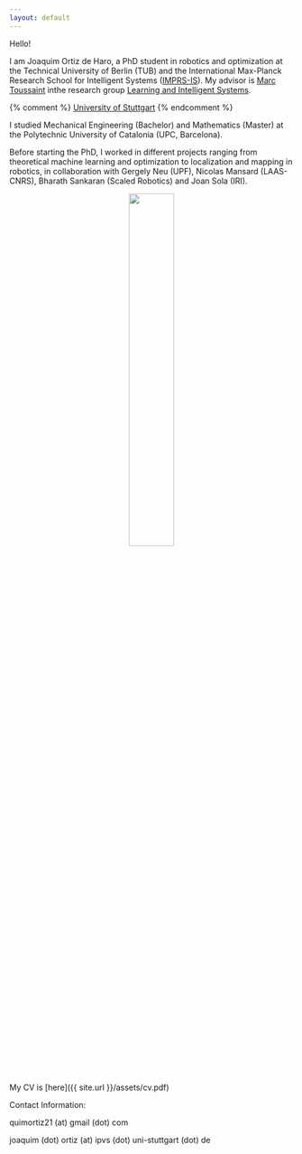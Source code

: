 ```yaml
---
layout: default
---
```


Hello!

I am Joaquim Ortiz de Haro, a PhD student in robotics and optimization at the Technical University of Berlin (TUB) and the International Max-Planck Research School for Intelligent Systems ([IMPRS-IS](https://imprs.is.mpg.de/)). My advisor is [Marc Toussaint](https://www.user.tu-berlin.de/mtoussai/index.html) inthe research group [Learning and Intelligent Systems](https://argmin.lis.tu-berlin.de/).

{% comment %} [University of Stuttgart](https://www.uni-stuttgart.de/en/) {% endcomment %}

I studied Mechanical Engineering (Bachelor) and Mathematics (Master) at the Polytechnic University of Catalonia (UPC, Barcelona). 

Before starting the PhD, I worked in different projects ranging from theoretical machine learning and optimization to localization and mapping in robotics, in collaboration with Gergely Neu (UPF), Nicolas Mansard (LAAS-CNRS), Bharath Sankaran (Scaled Robotics) and Joan Sola (IRI). 

<div style="text-align: center;">
<img src="{{site.url}}/images/20210103_170909.jpeg" style="width: 40%;">
</div>

My CV is [here]({{ site.url }}/assets/cv.pdf)

Contact Information: 

quimortiz21 (at) gmail (dot) com 

joaquim (dot) ortiz (at) ipvs (dot) uni-stuttgart (dot) de

